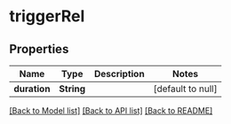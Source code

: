 # triggerRel
## Properties

Name | Type | Description | Notes
------------ | ------------- | ------------- | -------------
**duration** | **String** |  | [default to null]

[[Back to Model list]](../README.md#documentation-for-models) [[Back to API list]](../README.md#documentation-for-api-endpoints) [[Back to README]](../README.md)

